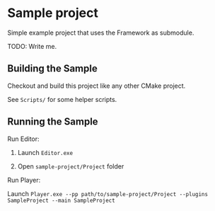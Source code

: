# Sample project

Simple example project that uses the Framework as submodule.

TODO: Write me.

## Building the Sample

Checkout and build this project like any other CMake project.

See `Scripts/` for some helper scripts.

## Running the Sample

Run Editor:

1) Launch `Editor.exe`

2) Open `sample-project/Project` folder

Run Player:

Launch `Player.exe --pp path/to/sample-project/Project --plugins SampleProject --main SampleProject`
